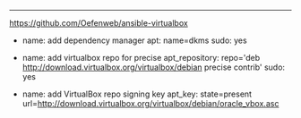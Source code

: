 ---

https://github.com/Oefenweb/ansible-virtualbox

- name: add dependency manager
  apt: name=dkms
  sudo: yes

- name: add virtualbox repo for precise
  apt_repository: repo='deb http://download.virtualbox.org/virtualbox/debian precise contrib'
  sudo: yes

- name: add VirtualBox repo signing key
  apt_key: state=present
           url=http://download.virtualbox.org/virtualbox/debian/oracle_vbox.asc
